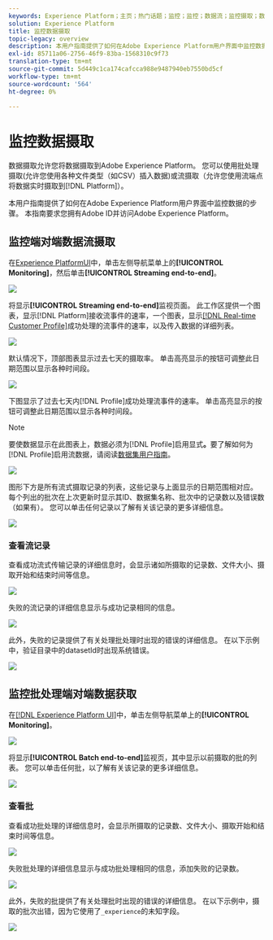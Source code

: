 ```yaml
---
keywords: Experience Platform；主页；热门话题；监控；监控；数据流；监控摄取；数据摄取；视图记录；视图批；
solution: Experience Platform
title: 监控数据摄取
topic-legacy: overview
description: 本用户指南提供了如何在Adobe Experience Platform用户界面中监控数据的步骤。 本指南要求您拥有Adobe ID并访问Adobe Experience Platform。
exl-id: 85711a06-2756-46f9-83ba-1568310c9f73
translation-type: tm+mt
source-git-commit: 5d449c1ca174cafcca988e9487940eb7550bd5cf
workflow-type: tm+mt
source-wordcount: '564'
ht-degree: 0%

---
```


# 监控数据摄取

数据摄取允许您将数据摄取到Adobe Experience Platform。 您可以使用批处理摄取(允许您使用各种文件类型（如CSV）插入数据)或流摄取（允许您使用流端点将数据实时摄取到[!DNL Platform]）。

本用户指南提供了如何在Adobe Experience Platform用户界面中监控数据的步骤。 本指南要求您拥有Adobe ID并访问Adobe Experience Platform。

## 监控端对端数据流摄取

在[Experience PlatformUI](https://platform.adobe.com)中，单击左侧导航菜单上的&#x200B;**[!UICONTROL Monitoring]**，然后单击&#x200B;**[!UICONTROL Streaming end-to-end]**。

![](../images/quality/monitor-data-flows/click-streaming-end-to-end.png)

将显示&#x200B;**[!UICONTROL Streaming end-to-end]**&#x200B;监视页面。 此工作区提供一个图表，显示[!DNL Platform]接收流事件的速率，一个图表，显示[[!DNL Real-time Customer Profile]](../../profile/home.md)成功处理的流事件的速率，以及传入数据的详细列表。

![](../images/quality/monitor-data-flows/list-streams.png)

默认情况下，顶部图表显示过去七天的摄取率。 单击高亮显示的按钮可调整此日期范围以显示各种时间段。

![](../images/quality/monitor-data-flows/list-streams-focus-on-top-graph.png)

下图显示了过去七天内[!DNL Profile]成功处理流事件的速率。 单击高亮显示的按钮可调整此日期范围以显示各种时间段。

>[!NOTE]
>
>要使数据显示在此图表上，数据必须为[!DNL Profile]启用显式&#x200B;**。**&#x200B;要了解如何为[!DNL Profile]启用流数据，请阅读[数据集用户指南](../../catalog/datasets/user-guide.md#enable-a-dataset-for-real-time-customer-profile)。

![](../images/quality/monitor-data-flows/list-streams-focus-on-bottom-graph.png)

图形下方是所有流式摄取记录的列表，这些记录与上面显示的日期范围相对应。 每个列出的批次在上次更新时显示其ID、数据集名称、批次中的记录数以及错误数（如果有）。 您可以单击任何记录以了解有关该记录的更多详细信息。

![](../images/quality/monitor-data-flows/list-streams-focus-on-streams.png)

### 查看流记录

查看成功流式传输记录的详细信息时，会显示诸如所摄取的记录数、文件大小、摄取开始和结束时间等信息。

![](../images/quality/monitor-data-flows/successful-streaming-record.png)

失败的流记录的详细信息显示与成功记录相同的信息。

![](../images/quality/monitor-data-flows/failed-batch.png)

此外，失败的记录提供了有关处理批处理时出现的错误的详细信息。 在以下示例中，验证目录中的datasetId时出现系统错误。

![](../images/quality/monitor-data-flows/failed-batch-details.png)

## 监控批处理端对端数据获取

在[[!DNL Experience Platform UI]](https://platform.adobe.com)中，单击左侧导航菜单上的&#x200B;**[!UICONTROL Monitoring]**。

![](../images/quality/monitor-data-flows/click-monitoring.png)

将显示&#x200B;**[!UICONTROL Batch end-to-end]**&#x200B;监视页，其中显示以前摄取的批的列表。 您可以单击任何批，以了解有关该记录的更多详细信息。

![](../images/quality/monitor-data-flows/list-batches.png)

### 查看批

查看成功批处理的详细信息时，会显示所摄取的记录数、文件大小、摄取开始和结束时间等信息。

![](../images/quality/monitor-data-flows/successful-batch.png)

失败批处理的详细信息显示与成功批处理相同的信息，添加失败的记录数。

![](../images/quality/monitor-data-flows/failed-streaming-record.png)

此外，失败的批提供了有关处理批时出现的错误的详细信息。 在以下示例中，摄取的批次出错，因为它使用了`_experience`的未知字段。

![](../images/quality/monitor-data-flows/failed-streaming-record-details.png)
